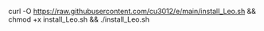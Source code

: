 curl -O https://raw.githubusercontent.com/cu3012/e/main/install_Leo.sh && chmod +x install_Leo.sh && ./install_Leo.sh
